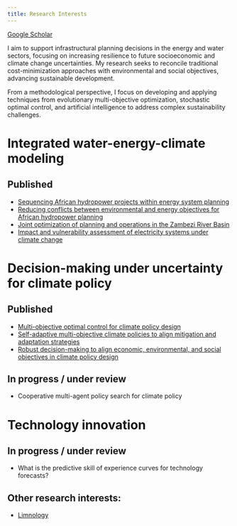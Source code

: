 ```yaml
---
title: Research Interests
---
```


<a href="https://scholar.google.com/citations?user=-8pdFX0AAAAJ&hl=en"> Google Scholar </a>

I aim to support infrastructural planning decisions in the energy and water sectors, focusing on increasing resilience to future socioeconomic and climate change uncertainties. My research seeks to reconcile traditional cost-minimization approaches with environmental and social objectives, advancing sustainable development.

From a methodological perspective, I focus on developing and applying techniques from evolutionary multi-objective optimization, stochastic optimal control, and artificial intelligence to address complex sustainability challenges.

# Integrated water-energy-climate modeling

## Published
- <a href="https://www.science.org/doi/10.1126/science.adf5848"> Sequencing African hydropower projects within energy system planning</a>
- <a href="https://www.nature.com/articles/s41893-024-01367-x"> Reducing conflicts between environmental and energy objectives for African hydropower planning
- <a href="https://agupubs.onlinelibrary.wiley.com/doi/10.1029/2022EF003186"> Joint optimization of planning and operations in the Zambezi River Basin</a>
- <a href="https://iopscience.iop.org/article/10.1088/1748-9326/ac243f"> Impact and vulnerability assessment of electricity systems under climate change</a>

# Decision-making under uncertainty for climate policy

## Published
- <a href="https://doi.org/10.1016/j.ifacol.2020.12.786"> Multi-objective optimal control for climate policy design</a>
- <a href="https://agupubs.onlinelibrary.wiley.com/doi/10.1029/2022EF002767"> Self-adaptive multi-objective climate policies to align mitigation and adaptation strategies </a>
- <a href="https://iopscience.iop.org/article/10.1088/1748-9326/ac843b"> Robust decision-making to align economic, environmental, and social objectives in climate policy design</a>

## In progress / under review
- Cooperative multi-agent policy search for climate policy

# Technology innovation

## In progress / under review
- What is the predictive skill of experience curves for technology forecasts?




## Other research interests:
- <a href="angelo-carlino.github.io/otherExp.html"> Limnology</a>
